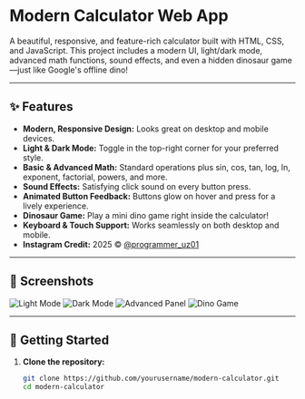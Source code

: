 # Modern Calculator Web App

A beautiful, responsive, and feature-rich calculator built with HTML, CSS, and JavaScript. This project includes a modern UI, light/dark mode, advanced math functions, sound effects, and even a hidden dinosaur game—just like Google's offline dino!

---

## ✨ Features

- **Modern, Responsive Design:** Looks great on desktop and mobile devices.
- **Light & Dark Mode:** Toggle in the top-right corner for your preferred style.
- **Basic & Advanced Math:** Standard operations plus sin, cos, tan, log, ln, exponent, factorial, powers, and more.
- **Sound Effects:** Satisfying click sound on every button press.
- **Animated Button Feedback:** Buttons glow on hover and press for a lively experience.
- **Dinosaur Game:** Play a mini dino game right inside the calculator!
- **Keyboard & Touch Support:** Works seamlessly on both desktop and mobile.
- **Instagram Credit:** 2025 © [@programmer_uz01](https://instagram.com/programmer_uz01)

---

## 📱 Screenshots

![Light Mode](./screenshots/light-mode.png)
![Dark Mode](./screenshots/dark-mode.png)
![Advanced Panel](./screenshots/advanced-panel.png)
![Dino Game](./screenshots/dino-game.png)

---

## 🚀 Getting Started

1. **Clone the repository:**
   ```bash
   git clone https://github.com/yourusername/modern-calculator.git
   cd modern-calculator
